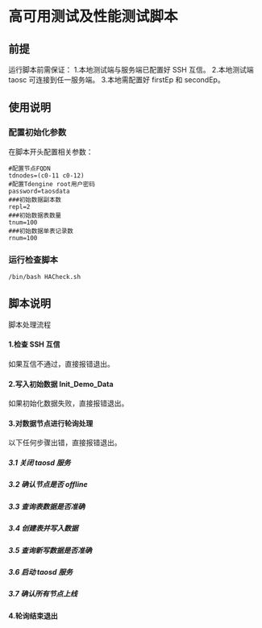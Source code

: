 # 高可用测试及性能测试脚本
## 前提
运行脚本前需保证：
1.本地测试端与服务端已配置好 SSH 互信。
2.本地测试端 taosc 可连接到任一服务端。
3.本地需配置好 firstEp 和 secondEp。

## 使用说明
### 配置初始化参数
在脚本开头配置相关参数：

```shell
#配置节点FQDN
tdnodes=(c0-11 c0-12)
#配置Tdengine root用户密码
password=taosdata
###初始数据副本数
repl=2
###初始数据表数量
tnum=100
###初始数据单表记录数
rnum=100

```
### 运行检查脚本
```shell
/bin/bash HACheck.sh
```

## 脚本说明

脚本处理流程

#### 1.检查 SSH 互信
如果互信不通过，直接报错退出。

#### 2.写入初始数据 Init_Demo_Data
如果初始化数据失败，直接报错退出。

#### 3.对数据节点进行轮询处理
以下任何步骤出错，直接报错退出。

##### 3.1 关闭 taosd 服务
##### 3.2 确认节点是否 offline
##### 3.3 查询表数据是否准确
##### 3.4 创建表并写入数据
##### 3.5 查询新写数据是否准确
##### 3.6 启动 taosd 服务
##### 3.7 确认所有节点上线

#### 4.轮询结束退出